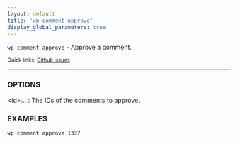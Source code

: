```yaml
---
layout: default
title: 'wp comment approve'
display_global_parameters: true
---
```


`wp comment approve` - Approve a comment.

<small>Quick links: <a href="https://github.com/wp-cli/wp-cli/issues?q=is%3Aopen+label%3Acommand%3Acomment-approve+sort%3Aupdated-desc">Github issues</a></small>

<hr />

### OPTIONS

&lt;id&gt;...
: The IDs of the comments to approve.

### EXAMPLES

    wp comment approve 1337



